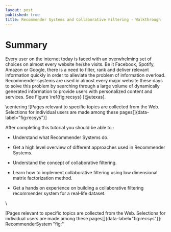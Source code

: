```yaml
---
layout: post
published: true
title: Recommender Systems and Collaborative Filtering - Walkthrough
---
```

Summary
=======

Every user on the internet today is faced with an overwhelming set of
choices on almost every website he/she visits. Be it Facebook, Spotify,
Amazon or Google, there is a need to filter, rank and deliver relevant
information quickly in order to alleviate the problem of information
overload. Recommender systems are used in almost every major website
these days to solve this problem by searching through a large volume of
dynamically generated information to provide users with personalized
content and services. See Figure \ref{fig:recsys} [@utexas].

\centering ![Pages relevant to specific topics are collected from the
Web. Selections for individual users are made among these
pages[]{data-label="fig:recsys"}]

After completing this tutorial you should be able to :

-   Understand what Recommender Systems do.

-   Get a high level overview of different approaches used in
    Recommender Systems.

-   Understand the concept of collaborative filtering.

-   Learn how to implement collaborative filtering using low dimensional
    matrix factorization method.

-   Get a hands on experience on building a collaborative filtering
    recommender system for a real-life dataset.

\

  [Pages relevant to specific topics are collected from the Web.
  Selections for individual users are made among these
  pages[]{data-label="fig:recsys"}]: RecommenderSystem "fig:"
